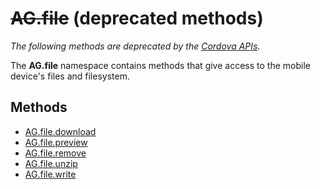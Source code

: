 # ~~AG.file~~ (deprecated methods)

*The following methods are deprecated by the [Cordova APIs](http://docs.phonegap.com).*

The **AG.file** namespace contains methods that give access to the mobile device's files and filesystem.

## Methods ##
* [AG.file.download](methods/download.md)
* [AG.file.preview](methods/preview.md)
* [AG.file.remove](methods/remove.md)
* [AG.file.unzip](methods/unzip.md)
* [AG.file.write](methods/write.md)